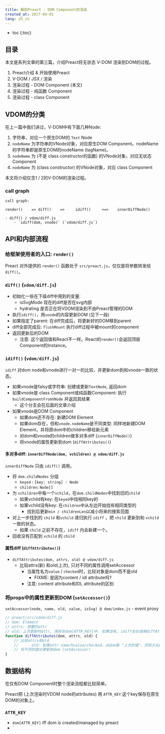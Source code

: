 ```yaml
---
title: 解剖Preact - DOM Component的渲染
created_at: 2017-04-01
lang: zh_cn
---
```


- toc
{:toc}

## 目录

本文是系列文章的第三篇，介绍Preact将无状态 V-DOM 渲染到DOM的过程。

1. Preact介绍 & 开始使用Preact
2. V-DOM / JSX / 渲染
3. 渲染过程 - DOM Component (本文)
4. 渲染过程 - 纯函数 Component
5. 渲染过程 - class Component

## VDOM的分类

在上一篇中我们讲过，V-DOM中有下面几种Node:

1. 字符串，对应一个原生DOM的 `Text` Node
2. `nodeName` 为字符串的VNode对象，对应原生DOM Component。nodeName的字符串即是原生DOM的nodeName (tagName)。
3. `nodeName` 为 (不是 class constructor的函数) 的VNode对象，对应无状态Component
4. `nodeName` 为 (class constructor) 的VNode对象，对应 class Component

本文将介绍仅含1 / 2的V-DOM的渲染过程。

### call graph

```text
call graph:

render()    => diff()    =>     idiff()     <=>    innerDiffNode()

- diff() / vdom/diff.js
    - `idiff(dom, vnode)` (`vdom/diff.js`) 
```

## API和内部流程

### 给框架使用者的入口: `render()`

Preact 对外提供的 `render()` 函数处于 `src/preact.js`，仅仅是将参数转发给`diff()`。

### `diff()` (`vdom/diff.js`)

- 初始化一些在下级diff中用到的变量:
    - isSvgMode 现在的diff是否在svg内部
    - hydrating 是否正在将VDOM渲染到不由Preact管理的DOM
- 执行`idiff()`，用`vnode`的内容更新DOM (见下一段)
- 如果指定了parent: 在diff完成后，将更新好的DOM移到parent
- diff全部完成后: `flushMount` 执行diff过程中被mount的component
- 返回更新后的DOM
    - 注意: 这个返回值和React不一样。React的`render()`会返回顶层Component的Instance。

### `idiff()` (`vdom/diff.js`)

`idiff` 对dom node和vnode进行一对一的比较，并更新dom到和vnode一致的状态。

- 如果vnode是falsy或字符串: 创建或更新`TextNode`, 返回dom
- 如果vnode是 class Component或纯函数Component: 执行`buildComponentFromVNode` 并返回其结果
    - 这个分支会在后面的文章介绍
- 如果vnode是DOM Component
    - 如果dom还不存在: 新建DOM Element
    - 如果dom存在，但和`vnode.nodeName`是不同类型: 同样地新建DOM Element，并将原dom中的children移给新元素
    - 对dom和vnode的children做多对多diff (`innerDiffNode()`)
    - 将vnode的属性更新到dom (`diffAttributes()`)

#### 多对多diff: `innerDiffNode(dom, vchildren) @ vdom/diff.js`

`innerDiffNode` 只由 `idiff()` 调用。

- 将 `dom.childNodes` 分组
    - `keyed` : `[key: string] : Node`
    - `children`: `Node[]`
- 为 `vchildren`中每一个`vchild`，在`dom.childNodes`中找到旧的`child`
    - 如果vchild有key: 在`keyed`中找相同key的
    - 如果vchild没有key: 在`children`中从左边开始找有相同类型的
        - 找到后更新`min / childrenLen`以减小将来的搜索范围
- 对上一步找到的 `child` 和`vchild` 递归执行 `idiff` ，把 `child` 更新到和 `vchild` 一致的状态。
    - 如果 `child` 之前不存在，`idiff` 内会新建一个。
- 回收没有匹配到 `vchild` 的 `child`

#### 属性diff (`diffAttributes()`)

- `diffAttributes(dom, attrs, old) @ vdom/diff.js`
    - 比较attrs(新) 和old(上次), 只对不同的属性调用setAccessor
        - 当属性名为`value` / `checked`时，比较对象是dom而不是old
            - FIXME: 是因为content / idl attribute吗?
        - 注意: content attribute和IDL attribute的区别

### 将props中的属性更新到DOM (`setAccessor()`)

`setAccessor(node, name, old, value, isSvg) @ dom/index.js`
    - event proxy

```js
// preact/src/vdom/diff.js
// dom: Element
// attrs: 想要的attr
// old: 上次更新时attr, 保存在dom[ATTR_KEY]中. 如果没有, idiff会在调用diffAttributes之前从dom.attributes ("Content attribute") 创建一个)
function diffAttributes(dom, attrs, old) {
    // 比较attrs和old
    //      old: 如果attr name为value/checked，从dom取 "上次的值"。否则才从old取。
    // 将不同的部分更新到dom (setAccessor)
}
```

## 数据结构

在仅有DOM Component时整个渲染流程都比较简单。

Preact把 (上次渲染时VDOM node的attributes) 用 `ATTR_KEY` 这个key保存在原生DOM的对象上。

### `ATTR_KEY`

- `dom[ATTR_KEY]` iff dom is created/managed by preact
- `

